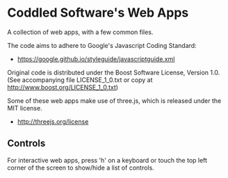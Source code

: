Coddled Software's Web Apps
===========================

A collection of web apps, with a few common files.

The code aims to adhere to Google's Javascript Coding Standard:

- https://google.github.io/styleguide/javascriptguide.xml

Original code is distributed under the Boost Software License, 
Version 1.0. (See accompanying file LICENSE_1_0.txt or copy at 
http://www.boost.org/LICENSE_1_0.txt)

Some of these web apps make use of three.js, which is released under
the MIT license.

- http://threejs.org/license

Controls
--------

For interactive web apps, press 'h' on a keyboard or touch the top left corner of the screen to show/hide a list of controls.
